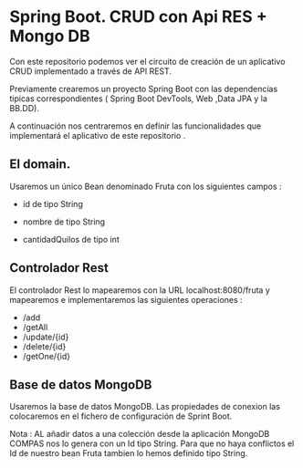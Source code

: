# Spring Boot. CRUD con Api RES + Mongo DB
Con este repositorio podemos ver el circuito de creación de un aplicativo CRUD implementado a través de API REST.

Previamente crearemos un proyecto Spring Boot con las dependencias tipicas correspondientes ( Spring Boot DevTools, Web ,Data JPA y la BB.DD).

A continuación nos centraremos en definir las funcionalidades que implementará el aplicativo de este repositorio .

## El domain.
Usaremos un único Bean denominado Fruta con los siguientes campos :

* id de tipo String

* nombre de tipo String

* cantidadQuilos de tipo int

## Controlador Rest
El controlador Rest lo mapearemos con la URL localhost:8080/fruta y mapearemos e implementaremos las siguientes operaciones :

* /add
* /getAll
* /update/{id}
* /delete/{id}
* /getOne/{id}

## Base de datos MongoDB
Usaremos la base de datos MongoDB. Las propiedades de conexion las colocaremos en el fichero de configuración de Sprint Boot.

Nota : AL añadir datos a una colección desde la aplicación MongoDB COMPAS nos lo genera con un Id tipo String. Para que no haya conflictos el Id de nuestro bean Fruta tambien lo hemos definido tipo String.
